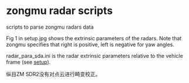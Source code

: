 # zongmu radar scripts

scripts to parse zongmu radars data

Fig 1 in setup.jpg shows the extrinsic parameters of the radars.
Note that zongmu specifies that right is positive, left is negative for yaw angles.

radar_para_sda.ini is the radar extrinsic parameters relative to the vehicle frame (see [setup](setup.jpg)).

纵目ZM SDR2没有对点云进行畸变校正。
